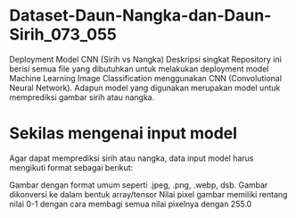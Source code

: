 # Dataset-Daun-Nangka-dan-Daun-Sirih_073_055
Deployment Model CNN (Sirih vs Nangka)
Deskripsi singkat
Repository ini berisi semua file yang dibutuhkan untuk melakukan deployment model Machine Learning Image Classification menggunakan CNN (Convolutional Neural Network). Adapun model yang digunakan merupakan model untuk memprediksi gambar sirih atau nangka.

# Sekilas mengenai input model
Agar dapat memprediksi sirih atau nangka, data input model harus mengikuti format sebagai berikut:

Gambar dengan format umum seperti .jpeg, .png, .webp, dsb.
Gambar dikonversi ke dalam bentuk array/tensor
Nilai pixel gambar memiliki rentang nilai 0-1 dengan cara membagi semua nilai pixelnya dengan 255.0
